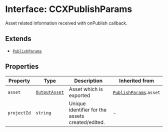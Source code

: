 # Interface: CCXPublishParams

Asset related information received with onPublish callback.

## Extends

- [`PublishParams`](publish-params/index.md)

## Properties

| Property | Type | Description | Inherited from |
| ------ | ------ | ------ | ------ |
| `asset` | [`OutputAsset`](../../../Asset.types/interfaces/output-asset/index.md) | Asset which is exported | [`PublishParams`](publish-params/index.md).`asset` |
| `projectId` | `string` | Unique identifier for the assets created/edited. | - |
